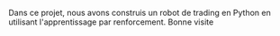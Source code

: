 Dans ce projet, nous avons construis un robot de trading en Python en utilisant l'apprentissage par renforcement. 
Bonne visite
